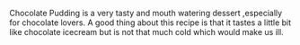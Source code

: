 Chocolate Pudding is a very tasty and mouth watering dessert ,especially for chocolate lovers. A good thing about this recipe is that it tastes a little bit like chocolate icecream  but is not that much cold which would make us ill.